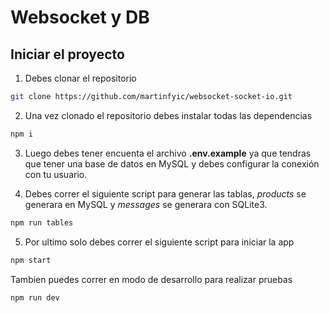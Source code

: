 # Websocket y DB

## Iniciar el proyecto

1. Debes clonar el repositorio

```bash
git clone https://github.com/martinfyic/websocket-socket-io.git
```

2. Una vez clonado el repositorio debes instalar todas las dependencias

```bash
npm i
```

3. Luego debes tener encuenta el archivo **.env.example** ya que tendras que tener una base de datos en MySQL y debes configurar la conexión con tu usuario.

4. Debes correr el siguiente script para generar las tablas, _products_ se generara en MySQL y _messages_ se generara con SQLite3.

```bash
npm run tables
```

5. Por ultimo solo debes correr el siguiente script para iniciar la app

```bash
npm start
```

Tambien puedes correr en modo de desarrollo para realizar pruebas

```bash
npm run dev
```
